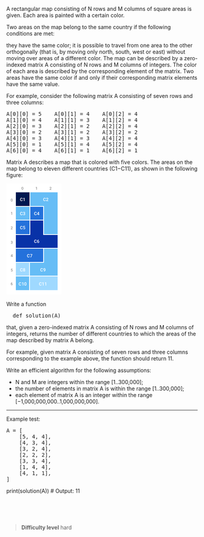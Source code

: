 A rectangular map consisting of N rows and M columns of square areas is given. Each area is painted with a certain color.

Two areas on the map belong to the same country if the following conditions are met:

they have the same color;
it is possible to travel from one area to the other orthogonally (that is, by moving only north, south, west or east) without moving over areas of a different color.
The map can be described by a zero-indexed matrix A consisting of N rows and M columns of integers. The color of each area is described by the corresponding element of the matrix. Two areas have the same color if and only if their corresponding matrix elements have the same value.

For example, consider the following matrix A consisting of seven rows and three columns:

<pre>
A[0][0] = 5    A[0][1] = 4    A[0][2] = 4
A[1][0] = 4    A[1][1] = 3    A[1][2] = 4
A[2][0] = 3    A[2][1] = 2    A[2][2] = 4
A[3][0] = 2    A[3][1] = 2    A[3][2] = 2
A[4][0] = 3    A[4][1] = 3    A[4][2] = 4
A[5][0] = 1    A[5][1] = 4    A[5][2] = 4
A[6][0] = 4    A[6][1] = 1    A[6][2] = 1
</pre>

Matrix A describes a map that is colored with five colors. The areas on the map belong to eleven different countries (C1−C11), as shown in the following figure:

![countries_count_img](./countries_count.png)

Write a function
<pre>
  def solution(A)
</pre>

that, given a zero-indexed matrix A consisting of N rows and M columns of integers, returns the number of different countries to which the areas of the map described by matrix A belong.

For example, given matrix A consisting of seven rows and three columns corresponding to the example above, the function should return 11.

Write an efficient algorithm for the following assumptions:

- N and M are integers within the range [1..300,000];
- the number of elements in matrix A is within the range [1..300,000];
- each element of matrix A is an integer within the range [−1,000,000,000..1,000,000,000].

---

Example test:

<pre>
A = [
    [5, 4, 4],
    [4, 3, 4],
    [3, 2, 4],
    [2, 2, 2],
    [3, 3, 4],
    [1, 4, 4],
    [4, 1, 1],
]
</pre>

print(solution(A))  # Output: 11




<br><br><br>

> **Difficulty level**
> hard